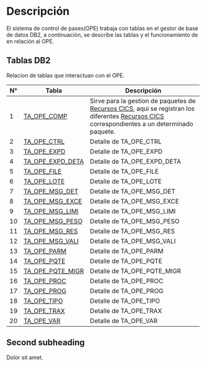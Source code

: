 # Descripción
El sistema de control de pases(OPE) trabaja con tablas en el gestor de base de datos DB2, a continuación, se describe las tablas y el funcionamiento de en relación al OPE.

## Tablas DB2
Relacion de tablas que interactuan con el OPE.

| N° | Tabla | Descripción |
|----|-------|-------------|
| 1  | <a href="index.html#/pages/tables/TA_OPE_COMP.md" target="_blank">TA_OPE_COMP</a> | Sirve para la gestion de paquetes de <a href="index.html#/pages/cics.resources.md" target="_blank">Recursos CICS</a>, aqui se registran los diferentes <a href="index.html#/pages/cics.resources.md" target="_blank">Recursos CICS</a> correspondientes a un determinado paquete. |
| 2  | <a href="index.html#/pages/tables/TA_OPE_CTRL.md" target="_blank">TA_OPE_CTRL</a> | Detalle de TA_OPE_CTRL |
| 3  | <a href="index.html#/pages/tables/TA_OPE_EXPD.md" target="_blank">TA_OPE_EXPD</a> | Detalle de TA_OPE_EXPD |
| 4  | <a href="index.html#/pages/tables/TA_OPE_EXPD_DETA.md" target="_blank">TA_OPE_EXPD_DETA</a> | Detalle de TA_OPE_EXPD_DETA |
| 5  | <a href="index.html#/pages/tables/TA_OPE_FILE.md" target="_blank">TA_OPE_FILE</a> | Detalle de TA_OPE_FILE |
| 6  | <a href="index.html#/pages/tables/TA_OPE_LOTE.md" target="_blank">TA_OPE_LOTE</a> | Detalle de TA_OPE_LOTE |
| 7  | <a href="index.html#/pages/tables/TA_OPE_MSG_DET.md" target="_blank">TA_OPE_MSG_DET</a> | Detalle de TA_OPE_MSG_DET |
| 8  | <a href="index.html#/pages/tables/TA_OPE_MSG_EXCE.md" target="_blank">TA_OPE_MSG_EXCE</a> | Detalle de TA_OPE_MSG_EXCE |
| 9  | <a href="index.html#/pages/tables/TA_OPE_MSG_LIMI.md" target="_blank">TA_OPE_MSG_LIMI</a> | Detalle de TA_OPE_MSG_LIMI |
| 10 | <a href="index.html#/pages/tables/TA_OPE_MSG_PESO.md" target="_blank">TA_OPE_MSG_PESO</a> | Detalle de TA_OPE_MSG_PESO |
| 11 | <a href="index.html#/pages/tables/TA_OPE_MSG_RES.md" target="_blank">TA_OPE_MSG_RES</a> | Detalle de TA_OPE_MSG_RES |
| 12 | <a href="index.html#/pages/tables/TA_OPE_MSG_VALI.md" target="_blank">TA_OPE_MSG_VALI</a> | Detalle de TA_OPE_MSG_VALI |
| 13 | <a href="index.html#/pages/tables/TA_OPE_PARM.md" target="_blank">TA_OPE_PARM</a> | Detalle de TA_OPE_PARM |
| 14 | <a href="index.html#/pages/tables/TA_OPE_PQTE.md" target="_blank">TA_OPE_PQTE</a> | Detalle de TA_OPE_PQTE |
| 15 | <a href="index.html#/pages/tables/TA_OPE_PQTE_MIGR.md" target="_blank">TA_OPE_PQTE_MIGR</a> | Detalle de TA_OPE_PQTE_MIGR |
| 16 | <a href="index.html#/pages/tables/TA_OPE_PROC.md" target="_blank">TA_OPE_PROC</a> | Detalle de TA_OPE_PROC |
| 17 | <a href="index.html#/pages/tables/TA_OPE_PROG.md" target="_blank">TA_OPE_PROG</a> | Detalle de TA_OPE_PROG |
| 18 | <a href="index.html#/pages/tables/TA_OPE_TIPO.md" target="_blank">TA_OPE_TIPO</a> | Detalle de TA_OPE_TIPO |
| 19 | <a href="index.html#/pages/tables/TA_OPE_TRAX.md" target="_blank">TA_OPE_TRAX</a> | Detalle de TA_OPE_TRAX |
| 20 | <a href="index.html#/pages/tables/TA_OPE_VAR.md" target="_blank">TA_OPE_VAR</a> | Detalle de TA_OPE_VAR |




## Second subheading

Dolor sit amet.
